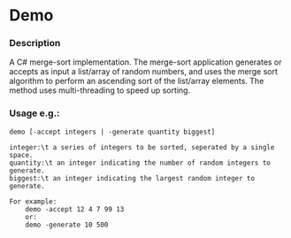 # Demo #
### Description ###
A C# merge-sort implementation. The merge-sort application generates or accepts as input a list/array of random numbers, and uses the merge sort algorithm to perform an ascending sort of the list/array elements. The method uses multi-threading to speed up sorting.

### Usage e.g.: ###
	demo [-accept integers | -generate quantity biggest]

	integer:\t a series of integers to be sorted, seperated by a single space.
	quantity:\t an integer indicating the number of random integers to generate.
	biggest:\t an integer indicating the largest random integer to generate.

	For example:
		demo -accept 12 4 7 99 13
		or:
		demo -generate 10 500